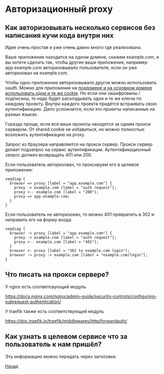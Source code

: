 # Авторизационный proxy

## Как авторизовывать несколько сервисов без написания кучи кода внутри них

Идея очень простая и уже очень давно много где реализована.

Ваше приложение находится на одном домене, скажем example.com, и вы хотите
сделать так, чтобы другие ваши приложения, например app.example.com
авторизовывало пользователя, если он уже авторизован на example.com.

Чтобы одно приложение авторизовывало другое можно использовать oauth.
Можно для приложения на [поддомене и на основном домене использовать одни и те же cookie](cookie-sharing.md).
Но если они зашифрованы / подписаны, то надо будет раскладывать одни и те же ключи по каждому проекту.
Внутри каждого проекта придётся встраивать свою аутентификацию.
Дело усложнится, если это проекты написанные на разных языках.

Гораздо проще, если все ваши проекты находятся за одним прокси сервером.
От shared cookie не избавиться, но можно полностью возложить аутентификацию на proxy.

Запрос из браузера направляется на прокси сервер.
Прокси сервер делает подзапрос на сервис аутентификации.
Аутентификационный запрос должен возвращать 401 или 200.

Если пользователь авторизован, то проксируем его в целевое приложение:

```seqdiag
seqdiag {
  browser => proxy [label = "app.example.com"] {
    proxy -> example.com [label = "auth request"];
    proxy <-- example.com [label = "200"];
    proxy => app.example.com;
  }
}
```

Если пользователь не авторизован, то можно 401 превратить в 302 и направить его на форму входа:

```seqdiag
seqdiag {
  browser -> proxy [label = "app.example.com"] {
    proxy -> example.com [label = "auth request"];
    proxy <-- example.com [label = "401"];
  }
  browser <- proxy [label = "302 to example.com login"];
  browser -> proxy -> example.com [label = "example.com/login"];
}
```
## Что писать на прокси сервере?

У nginx есть соответсвующий модуль

https://docs.nginx.com/nginx/admin-guide/security-controls/configuring-subrequest-authentication/

У traefik также есть соответствующий модуль

https://doc.traefik.io/traefik/middlewares/http/forwardauth/

## Как узнать в целевом сервисе что за пользователь к нам пришёл?

Эту информацию можно передать через заголовки.

[Назад](index.md)